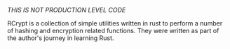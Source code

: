 *THIS IS NOT PRODUCTION LEVEL CODE*

RCrypt is a collection of simple utilities written in rust to perform a
number of hashing and encryption related functions. They were written as
part of the author's journey in learning Rust.
